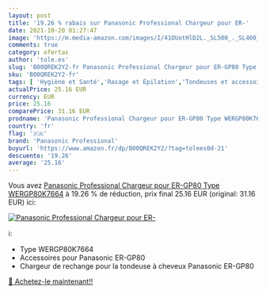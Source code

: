 ```yaml
---
layout: post
title: '19.26 % rabais sur Panasonic Professional Chargeur pour ER-'
date: 2021-10-20 01:27:47
image: 'https://m.media-amazon.com/images/I/41OUotHlD2L._SL500_._SL400_.jpg'
comments: true
category: ofertas
author: 'tole.es'
slug: 'B00QREK2Y2-fr Panasonic Professional Chargeur pour ER-GP80 Type...'
sku: 'B00QREK2Y2-fr'
tags: [ 'Hygiène et Santé','Rasage et Épilation','Tondeuses et accessoires','panasonic professional', ]
actualPrice: 25.16 EUR
currency: EUR
price: 25.16
comparePrice: 31.16 EUR
prodname: 'Panasonic Professional Chargeur pour ER-GP80 Type WERGP80K7664'
country: 'fr'
flag: '🇫🇷'
brand: 'Panasonic Professional'
buyurl: 'https://www.amazon.fr/dp/B00QREK2Y2/?tag=tolees0d-21'
descuento: '19.26'
average: '25.16'
---
```


Vous avez [Panasonic Professional Chargeur pour ER-GP80 Type WERGP80K7664](https://www.amazon.fr/dp/B00QREK2Y2/?tag=tolees0d-21)  à  19.26 % de réduction, prix final  25.16 EUR (original: 31.16 EUR) ici:

[![Panasonic Professional Chargeur pour ER-](https://m.media-amazon.com/images/I/41OUotHlD2L._SL500_._SL400_.jpg)](https://www.amazon.fr/dp/B00QREK2Y2/?tag=tolees0d-21)

ℹ️:

- Type WERGP80K7664
- Accessoires pour Panasonic ER-GP80
- Chargeur de rechange pour la tondeuse à cheveux Panasonic ER-GP80

[🛒 Achetez-le maintenant!!](https://www.amazon.fr/dp/B00QREK2Y2/?tag=tolees0d-21)

